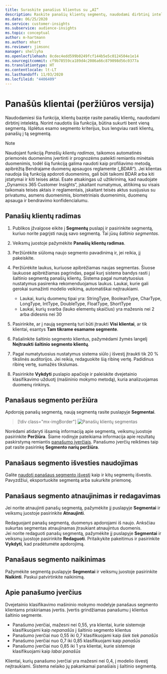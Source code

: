 ```yaml
---
title: Suraskite panašius klientus su „AI“
description: Raskite panašių klientų segmentų, naudodami dirbtinį intelektą.
ms.date: 06/25/2020
ms.service: customer-insights
ms.subservice: audience-insights
ms.topic: conceptual
author: m-hartmann
ms.author: mhart
ms.reviewer: jimsonc
manager: shellyha
ms.openlocfilehash: 8cdec4edd599b0249fcf144b5e5c0124504e1e14
ms.sourcegitcommit: cf9b78559ca189d4c2086a66c879098d56c0377a
ms.translationtype: HT
ms.contentlocale: lt-LT
ms.lasthandoff: 11/03/2020
ms.locfileid: "4406409"
---
```

# <a name="similar-customers-preview"></a>Panašūs klientai (peržiūros versija)

Naudodamiesi šia funkcija, klientų bazėje rasite panašių klientų, naudodami dirbtinį intelektą. Norint naudotis šia funkcija, būtina sukurti bent vieną segmentą. Išplėtus esamo segmento kriterijus, bus lengviau rasti klientų, panašių į tą segmentą.

> [!NOTE]
> Naudojant funkciją *Panašių klientų radimas*, taikomos automatinės priemonės duomenims įvertinti ir prognozėms pateikti remiantis minėtais duomenimis, todėl šią funkciją galima naudoti kaip profiliavimo metodą, apibrėžtą Bendrajame duomenų apsaugos reglamente („BDAR“). Jei klientas naudoja šią funkciją apdoroti duomenims, gali būti taikomi BDAR arba kiti įstatymai ir kiti teisės aktai. Esate atsakingas už užtikrinimą, kad naudojate „Dynamics 365 Customer Insights“, įskaitant numatymus, atitikimą su visais taikomais teisės aktais ir reglamentais, įskaitant teisės aktus susijusius su privatumu, asmens duomenimis, biometriniais duomenimis, duomenų apsauga ir bendravimo konfidencialumu.

## <a name="finding-similar-customers"></a>Panašių klientų radimas

1. Publikos įžvalgose eikite į **Segmentų** puslapį ir pasirinkite segmentą, kuriuo norite pagrįsti naują savo segmentą. Tai jūsų *šaltinio segmentas*.

1. Veiksmų juostoje pažymėkite **Panašių klientų radimas**.

1. Peržiūrėkite siūlomą naujo segmento pavadinimą ir, jei reikia, jį pakeiskite.

1. Peržiūrėkite laukus, kuriuose apibrėžiamas naujas segmentas. Šiuose laukuose apibrėžiamas pagrindas, pagal kurį sistema bandys rasti į šaltinio segmentą panašių klientų. Sistema pagal numatytuosius nustatymus pasirenka rekomenduojamus laukus.
  Laukai, kurie gali gerokai sumažinti modelio veikimą, automatiškai neįtraukiami.
  
   - Laukai, kurių duomenų tipai yra: StringType, BooleanType, CharType, LongType, IntType, DoubleType, FloatType, ShortType
   - Laukai, kurių svarba (lauko elementų skaičius) yra mažesnis nei 2 arba didesnis nei 30

1. Pasirinkite, ar į naują segmentą turi būti įtraukti **Visi klientai**, ar tik klientai, esantys **Tam tikrame esamame segmente**.

1. Pašalinkite šaltinio segmento klientus, pažymėdami žymės langelį **Neįtraukti šaltinio segmento klientų**.

1. Pagal numatytuosius nustatymus sistema siūlo į išvestį įtraukti tik 20 % tikslinės auditorijos. Jei reikia, redaguokite šią ribinę vertę. Padidinus ribinę vertę, sumažės tikslumas.

1. Pasirinkite **Vykdyti** puslapio apačioje ir paleiskite dvejetainio klasifikavimo užduotį (mašininio mokymo metodą), kuria analizuojamas duomenų rinkinys.

## <a name="view-the-similar-segment"></a>Panašaus segmento peržiūra

Apdoroję panašų segmentą, naują segmentą rasite puslapyje **Segmentai**.

> [!div class="mx-imgBorder"]
> ![Panašių klientų segmentas](media/expanded-segment.png "Panašių klientų segmentas")

Norėdami atidaryti išsamią informaciją apie segmentą, veiksmų juostoje pasirinkite **Peržiūra**. Šiame rodinyje pateikiama informacija apie rezultatų paskirstymą remiantis [panašumo įverčiais](#about-similarity-scores). Panašumo įverčių reikšmes taip pat rasite pasirinkę **Segmento narių peržiūra**.

## <a name="use-the-output-of-a-similar-segment"></a>Panašaus segmento išvesties naudojimas

Galite [naudoti panašaus segmento išvestį](segments.md) kaip ir kitų segmentų išvestis. Pavyzdžiui, eksportuokite segmentą arba sukurkite priemonę.

## <a name="refresh-and-edit-a-similar-segment"></a>Panašaus segmento atnaujinimas ir redagavimas

Jei norite atnaujinti panašų segmentą, pažymėkite jį puslapyje **Segmentai** ir veiksmų juostoje pasirinkite **Atnaujinti**.

Redaguojant panašų segmentą, duomenys apdorojami iš naujo. Anksčiau sukurtas segmentas atnaujinamas įtraukiant atnaujintus duomenis.    
Jei norite redaguoti panašų segmentą, pažymėkite jį puslapyje **Segmentai** ir veiksmų juostoje pasirinkite **Redaguoti**. Pritaikykite pakeitimus ir pasirinkite **Vykdyti**, kad pradėtumėte apdorojimą.

## <a name="delete-a-similar-segment"></a>Panašaus segmento naikinimas

Pažymėkite segmentą puslapyje **Segmentai** ir veiksmų juostoje pasirinkite **Naikinti**. Paskui patvirtinkite naikinimą.

## <a name="about-similarity-scores"></a>Apie panašumo įverčius

Dvejetainio klasifikavimo mašininio mokymo modelyje panašaus segmento klientams priskiriamas įvertis. Įvertis grindžiamas panašumu į klientus šaltinio segmente.

- Panašumo įverčiai, mažesni nei 0,55, yra klientai, kurie sistemoje klasifikuojami kaip *nepanašūs* į šaltinio segmento klientus
- Panašumo įverčiai nuo 0,55 iki 0,7 klasifikuojami kaip *šiek tiek panašūs*
- Panašumo įverčiai nuo 0,7 iki 0,85 klasifikuojami kaip *panašūs*
- Panašumo įverčiai nuo 0,85 iki 1 yra klientai, kurie sistemoje klasifikuojami kaip *labai panašūs*

Klientai, kurių panašumo įverčiai yra mažesni nei 0,4, į modelio išvestį neįtraukiami. Sistema nelaiko jų pakankamai panašiais į šaltinio segmentą.
